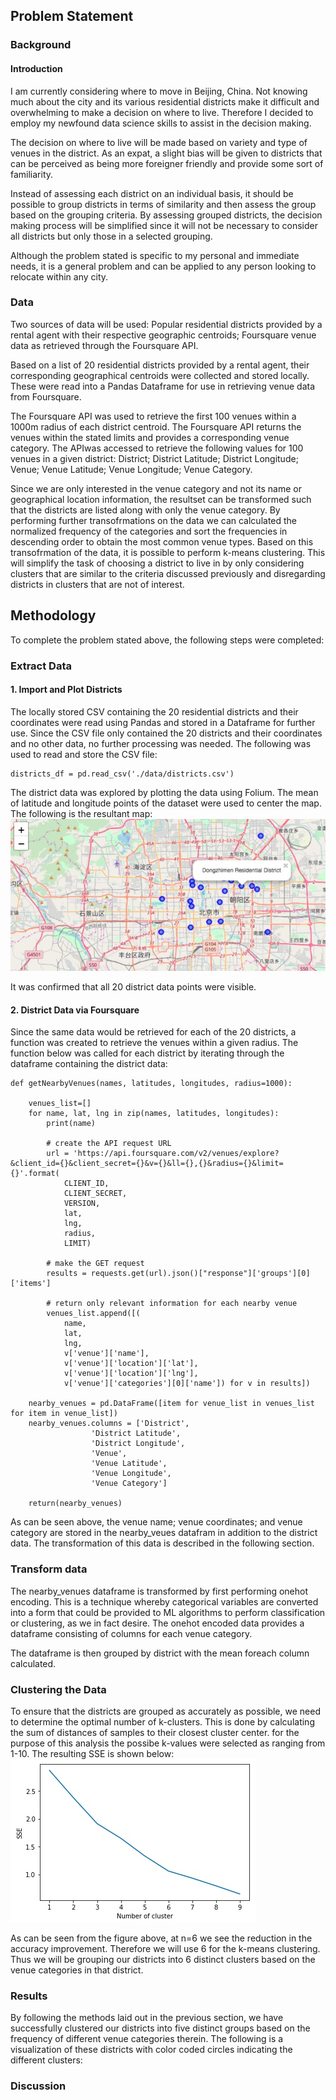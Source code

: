 ## Problem Statement
### Background
#### Introduction
I am currently considering where to move in Beijing, China. Not knowing much about the city and its various residential districts make it difficult and overwhelming to make a decision on where to live. Therefore I decided to employ my newfound data science skills to assist in the decision making.

The decision on where to live will be made based on variety and type of venues in the district. As an expat, a slight bias will be given to districts that can be perceived as being more foreigner friendly and provide some sort of familiarity.

Instead of assessing each district on an individual basis, it should be possible to group districts in terms of similarity and then assess the group based on the grouping criteria. By assessing grouped districts, the decision making process will be simplified since it will not be necessary to consider all districts but only those in a selected grouping.

Although the problem stated is specific to my personal and immediate needs, it is a general problem and can be applied to any person looking to relocate within any city.

### Data
Two sources of data will be used: Popular residential districts provided by a rental agent with their respective geographic centroids; Foursquare venue data as retrieved through the Foursquare API.

Based on a list of 20 residential districts provided by a rental agent, their corresponding geographical centroids were collected and stored locally. These were read into a Pandas Dataframe for use in retrieving venue data from Foursquare.

The Foursquare API was used to retrieve the first 100 venues within a 1000m radius of each district centroid. The Foursquare API returns the venues within the stated limits and provides a corresponding venue category. The APIwas accessed to retrieve the following values for 100 venues in a given district: District;	District Latitude;	District Longitude; Venue;	Venue Latitude;	Venue Longitude;	Venue Category.

Since we are only interested in the venue category and not its name or geographical location information, the resultset can be transformed such that the districts are listed along with only the venue category. By performing further transofrmations on the data we can calculated the normalized frequency of the categories and sort the frequencies in descending order to obtain the most common venue types. Based on this transofrmation of the data, it is possible to perform k-means clustering. This will simplify the task of choosing a district to live in by only considering clusters that are similar to the criteria discussed previously and disregarding districts in clusters that are not of interest.

## Methodology
To complete the problem stated above, the following steps were completed: 
### Extract Data
#### 1. Import and Plot Districts
The locally stored CSV containing the 20 residential districts and their coordinates were read using Pandas and stored in a Dataframe for further use. Since the CSV file only contained the 20 districts and their coordinates and no other data, no further processing was needed. The following was used to read and store the CSV file:
```
districts_df = pd.read_csv('./data/districts.csv')
```
The district data was explored by plotting the data using Folium. The mean of latitude and longitude points of the dataset were used to center the map. The following is the resultant map:
![alt text](https://github.com/stefmarais/battle-of-the-hoods/blob/master/img/district%20map.jpeg "Given Districts")

It was confirmed that all 20 district data points were visible.

#### 2. District Data via Foursquare
Since the same data would be retrieved for each of the 20 districts, a function was created to retrieve the venues within a given radius. The function below was called for each district by iterating through the dataframe containing the district data:
```
def getNearbyVenues(names, latitudes, longitudes, radius=1000):
    
    venues_list=[]
    for name, lat, lng in zip(names, latitudes, longitudes):
        print(name)
            
        # create the API request URL
        url = 'https://api.foursquare.com/v2/venues/explore?&client_id={}&client_secret={}&v={}&ll={},{}&radius={}&limit={}'.format(
            CLIENT_ID, 
            CLIENT_SECRET, 
            VERSION, 
            lat, 
            lng, 
            radius, 
            LIMIT)
            
        # make the GET request
        results = requests.get(url).json()["response"]['groups'][0]['items']
        
        # return only relevant information for each nearby venue
        venues_list.append([(
            name, 
            lat, 
            lng, 
            v['venue']['name'], 
            v['venue']['location']['lat'], 
            v['venue']['location']['lng'],  
            v['venue']['categories'][0]['name']) for v in results])

    nearby_venues = pd.DataFrame([item for venue_list in venues_list for item in venue_list])
    nearby_venues.columns = ['District', 
                  'District Latitude', 
                  'District Longitude', 
                  'Venue', 
                  'Venue Latitude', 
                  'Venue Longitude', 
                  'Venue Category']
    
    return(nearby_venues)
```
As can be seen above, the venue name; venue coordinates; and venue category are stored in the nearby_veues datafram in addition to the district data. The transformation of this data is described in the following section.

### Transform data
The nearby_venues dataframe is transformed by first performing onehot encoding. This is a technique whereby categorical variables are converted into a form that could be provided to ML algorithms to perform classification or clustering, as we in fact desire. The onehot encoded data provides a dataframe consisting of columns for each venue category.

The dataframe is then grouped by district with the mean foreach column calculated.

### Clustering the Data
To ensure that the districts are grouped as accurately as possible, we need to determine the optimal number of k-clusters. This is done by calculating the sum of distances of samples to their closest cluster center. for the purpose of this analysis the possibe k-values were selected as ranging from 1-10. The resulting SSE is shown below:
![alt text](https://github.com/stefmarais/battle-of-the-hoods/blob/master/img/sse%20analysis.jpeg "SSE Analysis of k-means")

As can be seen from the figure above, at n=6 we see the reduction in the accuracy improvement. Therefore we will use 6 for the k-means clustering. Thus we will be grouping our districts into 6 distinct clusters based on the venue categories in that district.

### Results
By following the methods laid out in the previous section, we have successfully clustered our districts into five distinct groups based on the frequency of different venue categories therein. The following is a visualization of these districts with color coded circles indicating the different clusters:


### Discussion
